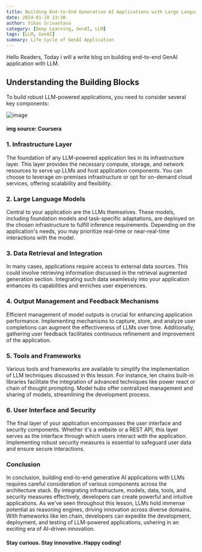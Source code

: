 ```yaml
---
title: Building End-to-End Generative AI Applications with Large Language Models (LLMs)
date: 2024-01-10 23:30
author: Vikas Srivastava
category: [Deep Learning, GenAI, LLM]
tags: [LLM, GenAI]
summary: Life Cycle of GenAI Application
---
```


Hello Readers, Today i will a write blog on building end-to-end GenAI application with LLM.

## Understanding the Building Blocks
To build robust LLM-powered applications, you need to consider several key components:

![image](../../resource/others/genai.png)
#### img source: Coursera

### 1. Infrastructure Layer

The foundation of any LLM-powered application lies in its infrastructure layer. This layer provides the necessary compute, storage, and network resources to serve up LLMs and host application components. You can choose to leverage on-premises infrastructure or opt for on-demand cloud services, offering scalability and flexibility.

### 2. Large Language Models
Central to your application are the LLMs themselves. These models, including foundation models and task-specific adaptations, are deployed on the chosen infrastructure to fulfill inference requirements. Depending on the application's needs, you may prioritize real-time or near-real-time interactions with the model.

### 3. Data Retrieval and Integration
In many cases, applications require access to external data sources. This could involve retrieving information discussed in the retrieval augmented generation section. Integrating such data seamlessly into your application enhances its capabilities and enriches user experiences.

### 4. Output Management and Feedback Mechanisms
Efficient management of model outputs is crucial for enhancing application performance. Implementing mechanisms to capture, store, and analyze user completions can augment the effectiveness of LLMs over time. Additionally, gathering user feedback facilitates continuous refinement and improvement of the application.

### 5. Tools and Frameworks
Various tools and frameworks are available to simplify the implementation of LLM techniques discussed in this lesson. For instance, len chains built-in libraries facilitate the integration of advanced techniques like power react or chain of thought prompting. Model hubs offer centralized management and sharing of models, streamlining the development process.

### 6. User Interface and Security
The final layer of your application encompasses the user interface and security components. Whether it's a website or a REST API, this layer serves as the interface through which users interact with the application. Implementing robust security measures is essential to safeguard user data and ensure secure interactions.

### Conclusion
In conclusion, building end-to-end generative AI applications with LLMs requires careful consideration of various components across the architecture stack. By integrating infrastructure, models, data, tools, and security measures effectively, developers can create powerful and intuitive applications. As we've seen throughout this lesson, LLMs hold immense potential as reasoning engines, driving innovation across diverse domains. With frameworks like len chain, developers can expedite the development, deployment, and testing of LLM-powered applications, ushering in an exciting era of AI-driven innovation.

#### Stay curious. Stay innovative. Happy coding!